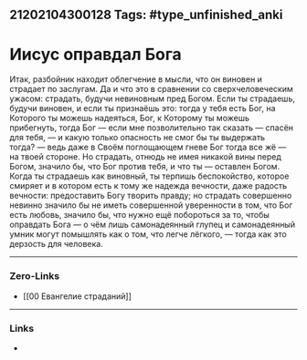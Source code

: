21202104300128
Tags: #type_unfinished_anki 
---
# Иисус оправдал Бога

Итак, разбойник находит облегчение в мысли, что он виновен и страдает по заслугам. Да и что это в сравнении со сверхчеловеческим ужасом: страдать, будучи невиновным пред Богом. Если ты страдаешь, будучи виновен, и если ты признаёшь это: тогда у тебя есть Бог, на Которого ты можешь надеяться, Бог, к Которому ты можешь прибегнуть, тогда Бог — если мне позволительно так сказать — спасён для тебя, — и какую только опасность не смог бы ты выдержать тогда? — ведь даже в Своём поглощающем гневе Бог тогда все жё — на твоей стороне. Но страдать, отнюдь не имея никакой вины перед Богом, значило бы, что Бог против тебя, и что ты — оставлен Богом. Когда ты страдаешь как виновный, ты терпишь беспокойство, которое смиряет и в котором есть к тому же надежда вечности, даже радость вечности: предоставить Богу творить правду; но страдать совершенно невинно значило бы не иметь совершенной уверенности в том, что Бог есть любовь, значило бы, что нужно ещё побороться за то, чтобы оправдать Бога — о чём лишь самонадеянный глупец и самонадеянный умник могут помышлять как о том, что легче лёгкого, — тогда как это дерзость для человека.

---
### Zero-Links
- [[00 Евангелие страданий]]
---
### Links
-